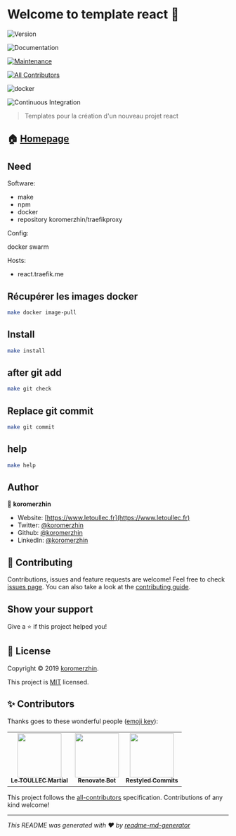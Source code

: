 # Welcome to template react 👋

![Version](https://img.shields.io/badge/version-1.0.0-blue.svg?cacheSeconds=2592000)

![Documentation](https://img.shields.io/badge/documentation-yes-brightgreen.svg)

[![Maintenance](https://img.shields.io/badge/Maintained%3F-yes-green.svg)](https://github.com/koromerzhin/template-react/graphs/commit-activity)

<!-- ALL-CONTRIBUTORS-BADGE:START - Do not remove or modify this section -->
[![All Contributors](https://img.shields.io/badge/all_contributors-3-orange.svg?style=flat-square)](#contributors)
<!-- ALL-CONTRIBUTORS-BADGE:END -->

![docker](https://github.com/koromerzhin/template-react/workflows/docker/badge.svg?branch=develop)

![Continuous Integration](https://github.com/koromerzhin/template-react/workflows/Continuous%20Integration/badge.svg?branch=develop)

</p>

> Templates pour la création d'un nouveau projet react

## 🏠 [Homepage](https://github.com/koromerzhin/template-react#readme)

## Need

Software:

- make
- npm
- docker
- repository koromerzhin/traefikproxy

Config:

docker swarm

Hosts:

- react.traefik.me

## Récupérer les images docker

``` sh
make docker image-pull
```

## Install

``` sh
make install
```

## after git add

``` sh
make git check
```

## Replace git commit

``` sh
make git commit
```

## help

``` sh
make help
```

## Author

👤 **koromerzhin**

- Website: [https://www.letoullec.fr](https://www.letoullec.fr)
- Twitter: [@koromerzhin](https://twitter.com/koromerzhin)
- Github: [@koromerzhin](https://github.com/koromerzhin)
- LinkedIn: [@koromerzhin](https://linkedin.com/in/koromerzhin)

## 🤝 Contributing

Contributions, issues and feature requests are welcome!
Feel free to check [issues page](https://github.com/koromerzhin/template-react/issues).
You can also take a look at the [contributing guide](
    https://github.com/koromerzhin/template-react/blob/develop/CONTRIBUTING.md
    ).

## Show your support

Give a ⭐️ if this project helped you!

## 📝 License

Copyright © 2019 [koromerzhin](https://github.com/koromerzhin).

This project is [MIT](
    https://github.com/koromerzhin/template-react/blob/develop/LICENSE
    ) licensed.

## ✨ Contributors

Thanks goes to these wonderful people ([emoji key](https://allcontributors.org/docs/en/emoji-key)):

<!-- ALL-CONTRIBUTORS-LIST:START - Do not remove or modify this section -->
<!-- prettier-ignore-start -->
<!-- markdownlint-disable -->
<table>
  <tr>
    <td align="center"><a href="https://github.com/koromerzhin"><img src="https://avatars0.githubusercontent.com/u/308012?v=4" width="100px;" alt=""/><br /><sub><b>Le TOULLEC Martial</b></sub></a></td>
    <td align="center"><a href="https://renovatebot.com"><img src="https://avatars0.githubusercontent.com/u/25180681?v=4" width="100px;" alt=""/><br /><sub><b>Renovate Bot</b></sub></a></td>
    <td align="center"><a href="https://restyled.io"><img src="https://avatars0.githubusercontent.com/u/65077583?v=4" width="100px;" alt=""/><br /><sub><b>Restyled Commits</b></sub></a></td>
  </tr>
</table>

<!-- markdownlint-enable -->
<!-- prettier-ignore-end -->
<!-- ALL-CONTRIBUTORS-LIST:END -->

This project follows the [all-contributors](https://github.com/all-contributors/all-contributors)
specification. Contributions of any kind welcome!

---

_This README was generated with ❤️ by
[readme-md-generator](https://github.com/kefranabg/readme-md-generator)_
